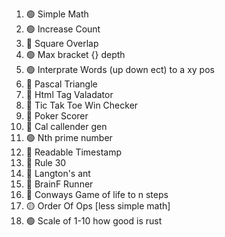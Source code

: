 1. 🟢 Simple Math
1. 🟢 Increase Count
1. 🔴 Square Overlap
1. 🟢 Max bracket {} depth
1. 🟢 Interprate Words (up down ect) to a xy pos
1. 🔴 Pascal Triangle
1. 🔴 Html Tag Valadator
1. 🔴 Tic Tak Toe Win Checker
1. 🔴 Poker Scorer
1. 🔴 Cal callender gen
1. 🟢 Nth prime number
1. 🔴 Readable Timestamp
1. 🔴 Rule 30
1. 🔴 Langton's ant
1. 🔴 BrainF Runner
1. 🔴 Conways Game of life to n steps
1. 🟡 Order Of Ops [less simple math]
1. 🟢 Scale of 1-10 how good is rust
